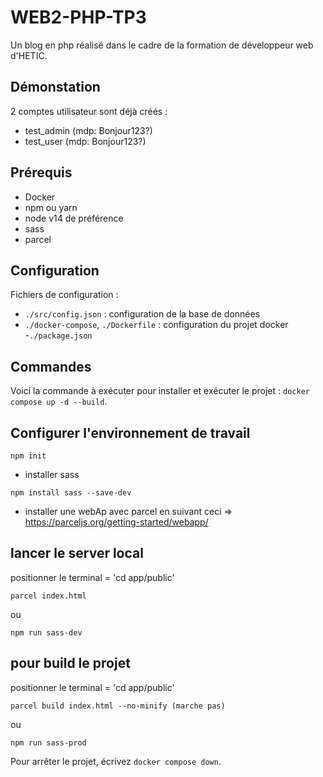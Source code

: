 # WEB2-PHP-TP3
Un blog en php réalisé dans le cadre de la formation de développeur web d'HETIC. 

## Démonstation
2 comptes utilisateur sont déjà créés :
- test_admin (mdp: Bonjour123?)
- test_user (mdp: Bonjour123?)

## Prérequis
- Docker
- npm ou yarn
- node v14 de préférence
- sass
- parcel

## Configuration
Fichiers de configuration :
- `./src/config.json` : configuration de la base de données
- `./docker-compose`, `./Dockerfile` : configuration du projet docker
-`./package.json`

## Commandes
Voici la commande à exécuter pour installer et exécuter le projet : `docker compose up -d --build`.

## Configurer l'environnement de travail

```
npm init
```
- installer sass 
```
npm install sass --save-dev
```
- installer une webAp avec parcel en suivant ceci => https://parceljs.org/getting-started/webapp/


## lancer le server local

positionner le terminal  = 'cd app/public'
```
parcel index.html
```
ou
```
npm run sass-dev
```


## pour build le projet 
positionner le terminal  = 'cd app/public'
```
parcel build index.html --no-minify (marche pas)
````
ou
```
npm run sass-prod
```

Pour arrêter le projet, écrivez `docker compose down`.
